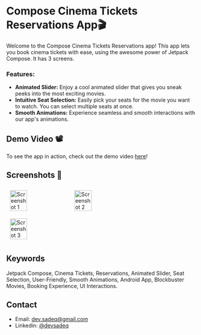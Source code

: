# Compose Cinema Tickets Reservations App🎬 

Welcome to the Compose Cinema Tickets Reservations app! This app lets you book cinema tickets with ease, using the awesome power of Jetpack Compose. It has 3 screens.

### Features:
- **Animated Slider:** Enjoy a cool animated slider that gives you sneak peeks into the most exciting movies.
- **Intuitive Seat Selection:** Easily pick your seats for the movie you want to watch. You can select multiple seats at once.
- **Smooth Animations:** Experience seamless and smooth interactions with our app's animations.

## Demo Video 📽️
To see the app in action, check out the demo video [here](https://youtube.com/shorts/iiZLfVxJowc?feature=share)!

## Screenshots 📸
<div style="display:flex;flex-wrap:wrap;">
    <img src="https://github.com/devsadeq/ComposeCinemaTicketsReservations/assets/64174395/f3cfc9df-6a8b-4d1c-9833-c7a005888643" alt="Screenshot 1" style="max-width: 100%; width: 30%; margin: 10px;">
    <img src="https://github.com/devsadeq/ComposeCinemaTicketsReservations/assets/64174395/5d968c22-54cb-49ad-96e5-d1ffc1bc1ea9" alt="Screenshot 2" style="max-width: 100%; width: 30%; margin: 10px;">
    <img src="https://github.com/devsadeq/ComposeCinemaTicketsReservations/assets/64174395/f761e1db-4b61-4213-97a7-2c9cecf1e3aa" alt="Screenshot 3" style="max-width: 100%; width: 30%; margin: 10px;">
</div>

## Keywords
Jetpack Compose, Cinema Tickets, Reservations, Animated Slider, Seat Selection, User-Friendly, Smooth Animations, Android App, Blockbuster Movies, Booking Experience, UI Interactions.

## Contact
- Email: dev.sadeq@gmail.com
- Linkedin: [@devsadeq](https://www.linkedin.com/in/devsadeq/)
